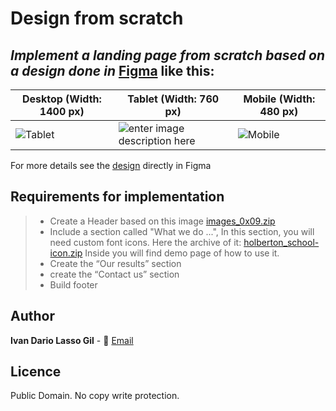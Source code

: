 # **Design from scratch**

## *Implement a landing page from scratch based on a design done in* [Figma](https://www.figma.com/) like this:

| **Desktop (Width: 1400 px)**  | **Tablet (Width: 760 px)** | **Mobile (Width: 480 px)** |
|--|--|--|
| ![Tablet](https://i.ibb.co/1r4k0WC/01-headphones-desktop-2x.png) | ![enter image description here](https://i.ibb.co/Y2FfH6w/02-headphones-tablet-2x.png) | ![Mobile](https://i.ibb.co/s1zx5NS/03-headphones-mobile-2x.png) |


For more details see the [design](https://www.figma.com/file/gkWRcFqkwtruWZgSfnnHF0/Holberton-School---Headphone-company?node-id=0%3A1) directly in Figma

## Requirements for implementation

>* Create a Header based on this image [images_0x09.zip](https://intranet.hbtn.io/rltoken/6AnXuu5fO78UpPRvkBX3cw)
> * Include a section called "What we do ...", In this section, you will need custom font icons. Here the archive of it: [holberton_school-icon.zip](https://intranet.hbtn.io/rltoken/UTLmru8XUpDXW2EbLdLyew) Inside you will find demo page of how to use it.
> * Create the “Our results” section
> * create the “Contact us” section
> * Build footer


## Author

**Ivan Dario Lasso Gil** - :email: [Email](mailto:ivan-dario.lasso-gil@holbertonschool.com)


## Licence

Public Domain. No copy write protection.
